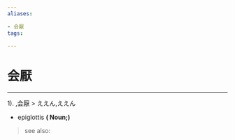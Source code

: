 ```yaml
---
aliases:
    
- 会厭
tags:
    
---
```


# 会厭
---
1).
,会厭 > ええん,ええん

- epiglottis
**( Noun;)**
> see also: 
            